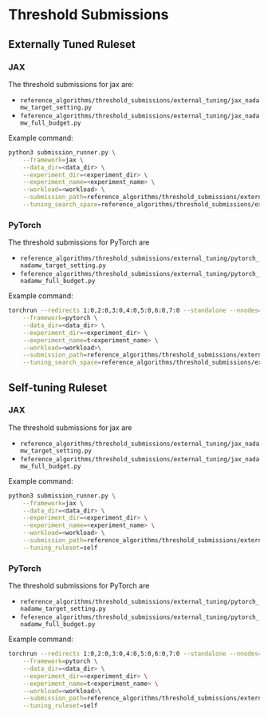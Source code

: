 # Threshold Submissions

## Externally Tuned Ruleset

### JAX

The threshold submissions for jax are: 
- `reference_algorithms/threshold_submissions/external_tuning/jax_nadamw_target_setting.py`
- `feference_algorithms/threshold_submissions/external_tuning/jax_nadamw_full_budget.py`

Example command:

```bash
python3 submission_runner.py \
    --framework=jax \
    --data_dir=<data_dir> \
    --experiment_dir=<experiment_dir> \
    --experiment_name=<experiment_name> \
    --workload=<workload> \
    --submission_path=reference_algorithms/threshold_submissions/external_tuning/jax_nadamw_target_setting.py \
    --tuning_search_space=reference_algorithms/threshold_submissions/external_tuning/tuning_search_space.json
```

### PyTorch

The threshold submissions for PyTorch are 
- `reference_algorithms/threshold_submissions/external_tuning/pytorch_nadamw_target_setting.py` 
- `feference_algorithms/threshold_submissions/external_tuning/pytorch_nadamw_full_budget.py`


Example command:

```bash
torchrun --redirects 1:0,2:0,3:0,4:0,5:0,6:0,7:0 --standalone --nnodes=1 --nproc_per_node=8 submission_runner.py \
    --framework=pytorch \
    --data_dir=<data_dir> \
    --experiment_dir=<experiment_dir> \
    --experiment_name=t<experiment_name> \
    --workload=<workload>\
    --submission_path=reference_algorithms/threshold_submissions/external_tuning/pytorch_nadamw_target_setting.py \
    --tuning_search_space=reference_algorithms/threshold_submissions/external_tuning/tuning_search_space.json
```

## Self-tuning Ruleset

### JAX

The threshold submissions for jax are 
- `reference_algorithms/threshold_submissions/external_tuning/jax_nadamw_target_setting.py`
- `feference_algorithms/threshold_submissions/external_tuning/jax_nadamw_full_budget.py`

Example command:
```bash
python3 submission_runner.py \
    --framework=jax \
    --data_dir=<data_dir> \
    --experiment_dir=<experiment_dir> \
    --experiment_name=<experiment_name> \
    --workload=<workload> \
    --submission_path=reference_algorithms/threshold_submissions/external_tuning/jax_nadamw_target_setting.py \
    --tuning_ruleset=self
```

### PyTorch

The threshold submissions for PyTorch are 
- `reference_algorithms/threshold_submissions/external_tuning/pytorch_nadamw_target_setting.py` 
- `feference_algorithms/threshold_submissions/external_tuning/pytorch_nadamw_full_budget.py`

Example command:
```bash
torchrun --redirects 1:0,2:0,3:0,4:0,5:0,6:0,7:0 --standalone --nnodes=1 --nproc_per_node=8 submission_runner.py \
    --framework=pytorch \
    --data_dir=<data_dir> \
    --experiment_dir=<experiment_dir> \
    --experiment_name=t<experiment_name> \
    --workload=<workload>\
    --submission_path=reference_algorithms/threshold_submissions/external_tuning/pytorch_nadamw_target_setting.py \
    --tuning_ruleset=self
```